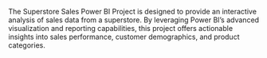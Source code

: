 The Superstore Sales Power BI Project is designed to provide an interactive analysis of sales data from a superstore. By leveraging Power BI’s advanced visualization and reporting capabilities, this project offers actionable insights into sales performance, customer demographics, and product categories.

